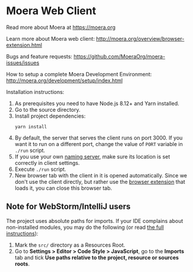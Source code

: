 # Moera Web Client

Read more about Moera at https://moera.org

Learn more about Moera web client: http://moera.org/overview/browser-extension.html

Bugs and feature requests: https://github.com/MoeraOrg/moera-issues/issues

How to setup a complete Moera Development Environment:
http://moera.org/development/setup/index.html

Installation instructions:

1. As prerequisites you need to have Node.js 8.12+ and Yarn installed.
2. Go to the source directory.
3. Install project dependencies:
   ```
   yarn install
   ```
4. By default, the server that serves the client runs on port 3000. If you want
   it to run on a different port, change the value of `PORT` variable in
   `./run` script.
5. If you use your own [naming server][2], make sure its location is set correctly
   in client settings.
6. Execute `./run` script.
7. New browser tab with the client in it is opened automatically. Since we
   don't use the client directly, but rather use the [browser extension][1]
   that loads it, you can close this browser tab.

## Note for WebStorm/IntelliJ users

The project uses absolute paths for imports. If your IDE complains about
non-installed modules, you may do the following (or read [the full
instructions](https://medium.com/hackernoon/absolute-imports-with-create-react-app-4c6cfb66c35d)):

1. Mark the `src/` directory as a Resources Root.
2. Go to **Settings > Editor > Code Style > JavaScript**, go to
   the **Imports** tab and tick **Use paths relative to the project, resource
   or sources roots**.

[1]: https://github.com/MoeraOrg/moera-browser-extension
[2]: https://github.com/MoeraOrg/moera-naming
